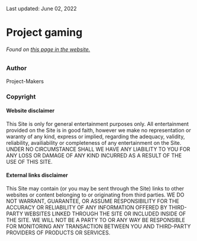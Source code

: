 Last updated: June 02, 2022

# Project gaming
###### Found on [this page in the website.](https://projectgaming.project-makers.repl.co/disclaimer.html)
### Author
Project-Makers
### Copyright
#### Website disclaimer
This Site is only for general entertainment purposes only. All entertainment provided on the Site is in good faith, however we make no representation or waranty of any kind, express or implied, regarding the adequacy, validity, reliability, availiability or completeness of any entertainment on the Site. UNDER NO CIRCUMSTANCE SHALL WE HAVE ANY LIABILITY TO YOU FOR ANY LOSS OR DAMAGE OF ANY KIND INCURRED AS A RESULT OF THE USE OF THIS SITE.

#### External links disclaimer
This Site may contain (or you may be sent through the Site) links to other websites or content belonging to or originating from third parties. WE DO NOT WARRANT, GUARANTEE, OR ASSUME RESPONSIBILITY FOR THE ACCURACY OR RELIABILITY OF ANY INFORMATION OFFERED BY THIRD-PARTY WEBSITES LINKED THROUGH THE SITE OR INCLUDED INSIDE OF THE SITE. WE WILL NOT BE A PARTY TO OR ANY WAY BE RESPONSIBLE FOR MONITORING ANY TRANSACTION BETWEEN YOU AND THIRD-PARTY PROVIDERS OF PRODUCTS OR SERVICES.